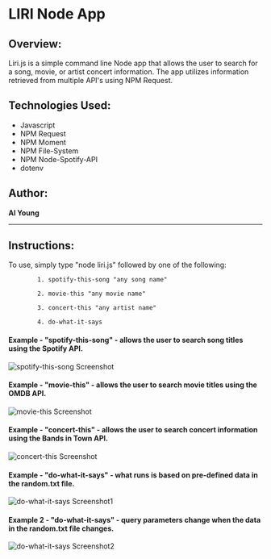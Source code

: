 # LIRI Node App

## Overview:

Liri.js is a simple command line Node app that allows the user to search for a song, movie, or artist concert information.  The app utilizes information retrieved from multiple API's using NPM Request.  

## Technologies Used:
- Javascript
- NPM Request
- NPM Moment
- NPM File-System
- NPM Node-Spotify-API
- dotenv

## Author:

<strong>Al Young</strong>
<hr>

## Instructions:

To use, simply type "node liri.js" followed by one of the following:
 
            1. spotify-this-song "any song name"
            
            2. movie-this "any movie name"
            
            3. concert-this "any artist name"
            
            4. do-what-it-says
            
 #### Example - "spotify-this-song" - allows the user to search song titles using the Spotify API.
 
 <img src="https://packleader206.github.io/liri-node-app/images/spotify1.jpg" alt="spotify-this-song Screenshot">
 
 #### Example - "movie-this" - allows the user to search movie titles using the OMDB API.
 
 <img src="https://packleader206.github.io/liri-node-app/images/movie1.jpg" alt="movie-this Screenshot">
 
 #### Example - "concert-this" - allows the user to search concert information using the Bands in Town API.
 
 <img src="https://packleader206.github.io/liri-node-app/images/concert1.jpg" alt="concert-this Screenshot">
 
 #### Example - "do-what-it-says" - what runs is based on pre-defined data in the random.txt file.
 
 <img src="https://packleader206.github.io/liri-node-app/images/DWIS2.jpg" alt="do-what-it-says Screenshot1">
 
 #### Example 2 - "do-what-it-says" - query parameters change when the data in the random.txt file changes.
 
 <img src="https://packleader206.github.io/liri-node-app/images/DWIS1.jpg" alt="do-what-it-says Screenshot2">
            
